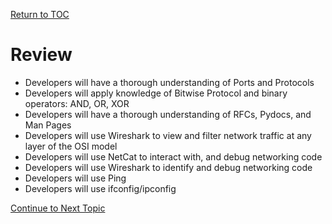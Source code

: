 <a href="https://github.com/CyberTrainingUSAF/08-Network-Programming/blob/master/00-Table-of-Contents.md" rel="Return to TOC"> Return to TOC </a>

# Review

* Developers will have a thorough understanding of Ports and Protocols
* Developers will apply knowledge of Bitwise Protocol and binary operators: AND, OR, XOR
* Developers will have a thorough understanding of RFCs, Pydocs, and Man Pages
* Developers will use Wireshark to view and filter network traffic at any layer of the OSI model
* Developers will use NetCat to interact with, and debug networking code
* Developers will use Wireshark to identify and debug networking code
* Developers will use Ping
* Developers will use ifconfig/ipconfig

<a href="https://github.com/CyberTrainingUSAF/08-Network-Programming/blob/master/02-intro-to-networking/summary.md" > Continue to Next Topic </a>
